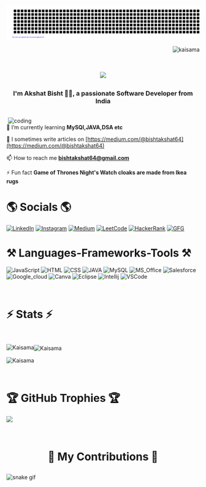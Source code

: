 ![gitartwork](gitartwork.svg)
<p align="right"> <img src="https://komarev.com/ghpvc/?username=kaisama&label=Profile%20views&color=0e75b6&style=flat" alt="kaisama" /> </p>

<h1 align="center">
    <img src="https://readme-typing-svg.herokuapp.com/?font=Righteous&size=35&center=true&vCenter=true&width=500&height=70&duration=4000&lines=Hi+There!+👋;+Aspire+for+your+well+being!;" />
</h1>

<h3 align="center">I'm Akshat Bisht 👨‍💻, a passionate Software Developer from India</h3>

<br/>
<img align="right" alt="coding" width="500" src="https://i.pinimg.com/originals/54/e3/7d/54e37d8074ebcde1d96c77d7b2a7f310.gif"

 🌱 I’m currently learning **MySQl,JAVA,DSA etc**

 📝 I sometimes write articles on [https://medium.com/@bishtakshat64](https://medium.com/@bishtakshat64)

 📫 How to reach me **bishtakshat64@gmail.com**

 ⚡ Fun fact **Game of Thrones Night's Watch cloaks are made from Ikea rugs**

<h1 align="left">🌎 Socials 🌎 </h1>
<p align="left">
 
[![LinkedIn](https://img.shields.io/badge/LinkedIn-0077B5?style=for-the-badge&logo=linkedin&logoColor=white)](https://www.linkedin.com/in/akshat-bisht-4a00b8245/) 
[![Instagram](https://img.shields.io/badge/Instagram-E4405F?style=for-the-badge&logo=instagram&logoColor=white)](https://instagram.com/bishtakshat03/) 
[![Medium](https://img.shields.io/badge/Medium-12100E?style=for-the-badge&logo=medium&logoColor=white)](https://medium.com/@bishtakshat64/) 
[![LeetCode](https://img.shields.io/badge/-LeetCode-FFA116?style=for-the-badge&logo=LeetCode&logoColor=black)](https://leetcode.com/akshat_bisht/)
[![HackerRank](https://img.shields.io/badge/-Hackerrank-2EC866?style=for-the-badge&logo=HackerRank&logoColor=white)](https://www.hackerrank.com/bishtakshat64/)
[![GFG](https://img.shields.io/badge/GeeksforGeeks-298D46?style=for-the-badge&logo=geeksforgeeks&logoColor=white)](https://auth.geeksforgeeks.org/user/bishtakshat64/)
</p>

<h1>⚒️ Languages-Frameworks-Tools ⚒️</h1>

![JavaScript](https://img.shields.io/badge/JavaScript-F7DF1E?style=for-the-badge&logo=javascript&logoColor=black) ![HTML](	https://img.shields.io/badge/HTML-239120?style=for-the-badge&logo=html5&logoColor=white) ![CSS](https://img.shields.io/badge/CSS-239120?&style=for-the-badge&logo=css3&logoColor=white) 
![JAVA](https://img.shields.io/badge/Java-ED8B00?style=for-the-badge&logo=openjdk&logoColor=white) ![MySQL](https://img.shields.io/badge/MySQL-00000F?style=for-the-badge&logo=mysql&logoColor=white) ![MS_Office](https://img.shields.io/badge/Microsoft_Office-D83B01?style=for-the-badge&logo=microsoft-office&logoColor=white) 
![Salesforce](https://img.shields.io/badge/Salesforce-00A1E0?style=for-the-badge&logo=Salesforce&logoColor=white) ![Google_cloud](	https://img.shields.io/badge/Google_Cloud-4285F4?style=for-the-badge&logo=google-cloud&logoColor=white) ![Canva](https://img.shields.io/badge/Canva-%2300C4CC.svg?&style=for-the-badge&logo=Canva&logoColor=white) ![Eclipse](https://img.shields.io/badge/Eclipse-2C2255?style=for-the-badge&logo=eclipse&logoColor=white)
![Intellij](https://img.shields.io/badge/IntelliJ_IDEA-000000.svg?style=for-the-badge&logo=intellij-idea&logoColor=white)
![VSCode](https://img.shields.io/badge/Visual_Studio_Code-0078D4?style=for-the-badge&logo=visual%20studio%20code&logoColor=white)

<br>
<h1>⚡ Stats ⚡</h1>
<br>
<p><img align="left" src="https://github-readme-stats.vercel.app/api/top-langs/?username=Kaisama&theme=dark&hide_border=true&include_all_commits=true&count_private=true&layout=compact" alt="Kaisama" /></p>
<p><img align="center" src="https://github-readme-stats.vercel.app/api?username=Kaisama&theme=dark&hide_border=true&include_all_commits=true&count_private=true" alt="Kaisama" /></p>
<p><img align="center" src="https://github-readme-streak-stats.herokuapp.com/?user=Kaisama&theme=dark&hide_border=true" alt="Kaisama" /></p>
<br>

# 🏆 GitHub Trophies 🏆
![](https://github-profile-trophy.vercel.app/?username=Kaisama&theme=radical&no-frame=true&no-bg=false&margin-w=15&margin-h=15&column=-1)

<br>

# <p align='center'> 🐍 My Contributions 🐍</p>
![snake gif](https://github.com/Kaisama/Kaisama/blob/output/github-contribution-grid-snake-dark.svg)


